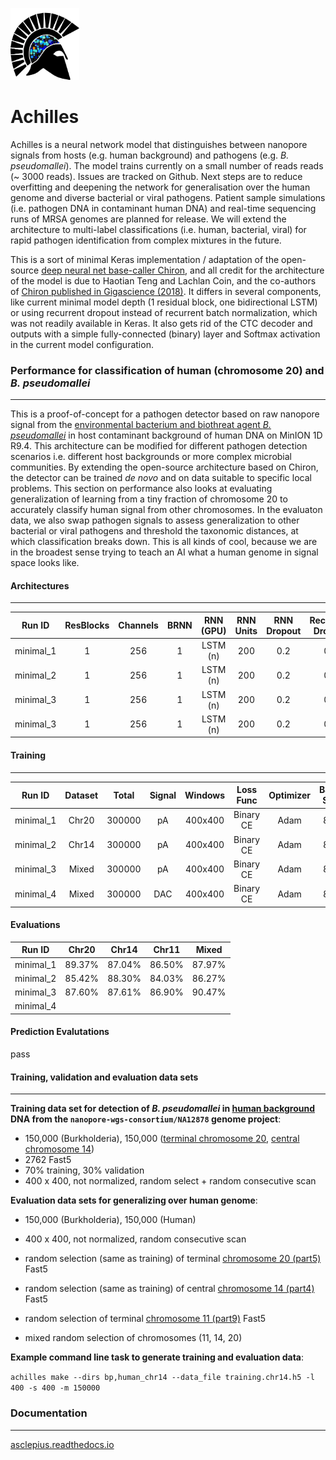 <p align="left"><img src="logo.png" height="115" width="110"></img></p>

# Achilles

Achilles is a neural network model that distinguishes between nanopore signals from hosts (e.g. human background) and pathogens (e.g. *B. pseudomallei*). The model trains currently on a small number of reads reads (~ 3000 reads). Issues are tracked on Github. Next steps are to reduce overfitting and deepening the network for generalisation over the human genome and diverse bacterial or viral pathogens. Patient sample simulations (i.e. pathogen DNA in contaminant human DNA) and real-time sequencing runs of MRSA genomes are planned for release. We will extend the architecture to multi-label classifications (i.e. human, bacterial, viral) for rapid pathogen identification from complex mixtures in the future.

This is a sort of minimal Keras implementation / adaptation of the open-source [deep neural net base-caller Chiron](https://github.com/haotianteng/Chiron), and all credit for the architecture of the model is due to Haotian Teng and Lachlan Coin, and the co-authors of [Chiron published in Gigascience (2018)](https://academic.oup.com/gigascience/article/7/5/giy037/4966989). It differs in several components, like current minimal model depth (1 residual block, one bidirectional LSTM) or using recurrent dropout instead of recurrent batch normalization, which was not readily available in Keras. It also gets rid of the CTC decoder and outputs with a simple fully-connected (binary) layer and Softmax activation in the current model configuration.

### Performance for classification of human (chromosome 20) and *B. pseudomallei*
---

This is a proof-of-concept for a pathogen detector based on raw nanopore signal from the [environmental bacterium and biothreat agent *B. pseudomallei*](https://www.ncbi.nlm.nih.gov/pmc/articles/PMC4746747/) in host contaminant background of human DNA on MinION 1D R9.4. This architecture can be modified for different pathogen detection scenarios i.e. different host backgrounds or more complex microbial communities. By extending the open-source architecture based on Chiron, the detector can be trained *de novo* and on data suitable to specific local problems. This section on performance also looks at evaluating generalization of learning from a tiny fraction of chromosome 20 to accurately classify human signal from other chromosomes. In the evaluaton data, we also swap pathogen signals to assess generalization to other bacterial or viral pathogens and threshold the taxonomic distances, at which classification breaks down. This is all kinds of cool, because we are in the broadest sense trying to teach an AI what a human genome in signal space looks like.

#### Architectures
---

| Run ID    | ResBlocks | Channels | BRNN    | RNN (GPU) | RNN Units | RNN Dropout | Recurrent Dropout | FC Activation  | Classes  | Parameters  | 
| :-------: | :-------: | :------: | :-----: | :-------: | :-------: | :---------: | :---------------: | :------------: | :------: | :--------:  | 
| minimal_1 |  1        | 256      | 1       | LSTM (n)  | 200       | 0.2         | 0.2               | Softmax        | 2        |  999,778    | 
| minimal_2 |  1        | 256      | 1       | LSTM (n)  | 200       | 0.2         | 0.2               | Softmax        | 2        |  999,778    | 
| minimal_3 |  1        | 256      | 1       | LSTM (n)  | 200       | 0.2         | 0.2               | Softmax        | 2        |  999,778    | 
| minimal_3 |  1        | 256      | 1       | LSTM (n)  | 200       | 0.2         | 0.2               | Softmax        | 2        |  999,778    | 

#### Training 
---

| Run ID     | Dataset | Total   | Signal  | Windows  | Loss Func | Optimizer  | Batch Size | Epochs | Training  | Validation | 
| :--------: | :-----: | :-----: | :------:| :------: | :------:  | :--------: | :-------:  | :----: | :-------: | :--------: |
| minimal_1  | Chr20   | 300000  | pA      | 400x400  | Binary CE | Adam       | 800        | 38/40  |  90.78%   | 90.59%     | 
| minimal_2  | Chr14   | 300000  | pA      | 400x400  | Binary CE | Adam       | 800        | 38/40  |  91.78%   | 91.26%     | 
| minimal_3  | Mixed   | 300000  | pA      | 400x400  | Binary CE | Adam       | 800        | 39/40  |  90.81%   | 90.56%     | 
| minimal_4  | Mixed   | 300000  | DAC     | 400x400  | Binary CE | Adam       | 800        | 40/40  |  90.12%   | 89.70%     |

#### Evaluations

| Run ID     | Chr20    | Chr14   | Chr11   | Mixed  |
| :--------: | :------: | :-----: | :-----: | :----: |
| minimal_1  | 89.37%   | 87.04%  | 86.50%  | 87.97% |
| minimal_2  | 85.42%   | 88.30%  | 84.03%  | 86.27% |
| minimal_3  | 87.60%   | 87.61%  | 86.90%  | 90.47% |
| minimal_4  |          |         |         |        |

#### Prediction Evalutations

pass

#### Training, validation and evaluation data sets
---

**Training data set for detection of *B. pseudomallei* in [human background](https://github.com/nanopore-wgs-consortium/NA12878/blob/master/Genome.md) DNA from the `nanopore-wgs-consortium/NA12878` genome project**:

* 150,000 (Burkholderia), 150,000 ([terminal chromosome 20](http://s3.amazonaws.com/nanopore-human-wgs/rel3-fast5-chr20.part05.tar), [central chromosome 14](http://s3.amazonaws.com/nanopore-human-wgs/rel3-fast5-chr14.part04.tar))
* 2762 Fast5
* 70% training, 30% validation
* 400 x 400, not normalized, random select + random consecutive scan

**Evaluation data sets for generalizing over human genome**:

* 150,000 (Burkholderia), 150,000 (Human)
* 400 x 400, not normalized, random consecutive scan

* random selection (same as training) of terminal [chromosome 20 (part5)](http://s3.amazonaws.com/nanopore-human-wgs/rel3-fast5-chr20.part05.tar) Fast5
* random selection  (same as training) of central [chromosome 14 (part4)](http://s3.amazonaws.com/nanopore-human-wgs/rel3-fast5-chr14.part04.tar) Fast5
* random selection of terminal [chromosome 11 (part9)](http://s3.amazonaws.com/nanopore-human-wgs/rel3-fast5-chr11.part09.tar) Fast5

* mixed random selection of chromosomes (11, 14, 20)

**Example command line task to generate training and evaluation data**:

`achilles make --dirs bp,human_chr14 --data_file training.chr14.h5 -l 400 -s 400 -m 150000`

### Documentation
---

[asclepius.readthedocs.io](https://asclepius.readthedocs.io)
